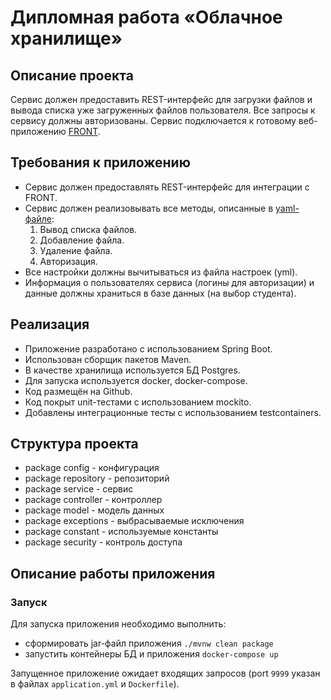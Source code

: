 # Дипломная работа «Облачное хранилище»

## Описание проекта

Сервис должен предоставить REST-интерфейс для загрузки файлов и вывода списка уже загруженных файлов пользователя. 
Все запросы к сервису должны авторизованы. Сервис подключается к готовому веб-приложению [FRONT](https://github.com/netology-code/jd-homeworks/tree/master/diploma/netology-diplom-frontend).

## Требования к приложению

- Сервис должен предоставлять REST-интерфейс для интеграции с FRONT.
- Сервис должен реализовывать все методы, описанные в [yaml-файле](https://github.com/netology-code/jd-homeworks/blob/master/diploma/CloudServiceSpecification.yaml):
  1. Вывод списка файлов.
  2. Добавление файла.
  3. Удаление файла.
  4. Авторизация.
- Все настройки должны вычитываться из файла настроек (yml).
- Информация о пользователях сервиса (логины для авторизации) и данные должны храниться в базе данных (на выбор студента).

## Реализация

- Приложение разработано с использованием Spring Boot.
- Использован сборщик пакетов Maven.
- В качестве хранилища используется БД Postgres.
- Для запуска используется docker, docker-compose.
- Код размещён на Github.
- Код покрыт unit-тестами с использованием mockito.
- Добавлены интеграционные тесты с использованием testcontainers.

## Структура проекта

+ package config        - конфигурация
+ package repository    - репозиторий
+ package service       - сервис
+ package controller    - контроллер
+ package model         - модель данных
+ package exceptions    - выбрасываемые исключения
+ package constant      - используемые константы
+ package security      - контроль доступа

## Описание работы приложения

### Запуск

Для запуска приложения необходимо выполнить:

- сформировать jar-файл приложения `./mvnw clean package`
- запустить контейнеры БД и приложения `docker-compose up`

Запущенное приложение ожидает входящих запросов (port `9999` указан в файлах `application.yml` и `Dockerfile`).











